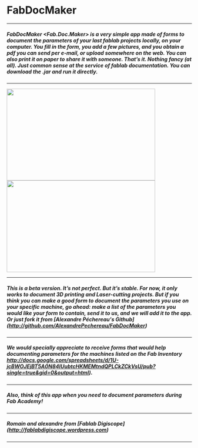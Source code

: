# FabDocMaker
------
##### FabDocMaker <Fab.Doc.Maker> is a very simple app made of forms to document the parameters of your last fablab projects locally, on your computer. You fill in the form, you add a few pictures, and you obtain a pdf you can send per e-mail, or upload somewhere on the web. You can also print it on paper to share it with someone. That’s it. Nothing fancy (at all). Just common sense at the service of fablab documentation. You can download the .jar and run it directly.
------
<a href="https://romaindivozzohtgaa2015.files.wordpress.com/2015/09/capture-d_c3a9cran-2015-06-02-c3a0-19-41-34.png
" target="https://romaindivozzohtgaa2015.files.wordpress.com/2015/09/capture-d_c3a9cran-2015-06-02-c3a0-19-41-34.png"><img src="https://romaindivozzohtgaa2015.files.wordpress.com/2015/09/capture-d_c3a9cran-2015-06-02-c3a0-19-41-34.png" width="404" height="250" /></a>
<a href="https://romaindivozzohtgaa2015.files.wordpress.com/2015/09/capture-d_c3a9cran-2015-06-02-c3a0-19-46-21.png
" target="https://romaindivozzohtgaa2015.files.wordpress.com/2015/09/capture-d_c3a9cran-2015-06-02-c3a0-19-46-21.png"><img src="https://romaindivozzohtgaa2015.files.wordpress.com/2015/09/capture-d_c3a9cran-2015-06-02-c3a0-19-46-21.png" width="404" height="250" /></a>

------
##### This is a beta version. It’s not perfect. But it’s stable. For now, it only works to document 3D printing and Laser-cutting projects. But if you think you can make a good form to document the parameters you use on your specific machine, go ahead: make a list of the parameters you would like your form to contain, send it to us, and we will add it to the app. Or just fork it from [Alexandre Péchereau's Github] (http://github.com/AlexandrePechereau/FabDocMaker)
------
##### We would specially appreciate to receive forms that would help documenting parameters for the machines listed on the Fab Inventory http://docs.google.com/spreadsheets/d/1U-jcBWOJEjBT5A0N84IUubtcHKMEMtndQPLCkZCkVsU/pub?single=true&gid=0&output=html). 
------
##### Also, think of this app when you need to document parameters during Fab Academy!
------
##### Romain and alexandre from [Fablab Digiscope] (http://fablabdigiscope.wordpress.com)
------
